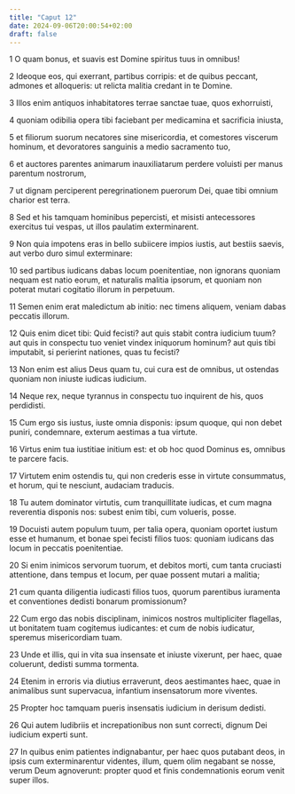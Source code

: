 ```yaml
---
title: "Caput 12"
date: 2024-09-06T20:00:54+02:00
draft: false
---
```



1 O quam bonus, et suavis est Domine spiritus tuus in omnibus!

2 Ideoque eos, qui exerrant, partibus corripis: et de quibus peccant, admones et alloqueris: ut relicta malitia credant in te Domine.

3 Illos enim antiquos inhabitatores terrae sanctae tuae, quos exhorruisti,

4 quoniam odibilia opera tibi faciebant per medicamina et sacrificia iniusta,

5 et filiorum suorum necatores sine misericordia, et comestores viscerum hominum, et devoratores sanguinis a medio sacramento tuo,

6 et auctores parentes animarum inauxiliatarum perdere voluisti per manus parentum nostrorum,

7 ut dignam perciperent peregrinationem puerorum Dei, quae tibi omnium charior est terra.

8 Sed et his tamquam hominibus pepercisti, et misisti antecessores exercitus tui vespas, ut illos paulatim exterminarent.

9 Non quia impotens eras in bello subiicere impios iustis, aut bestiis saevis, aut verbo duro simul exterminare:

10 sed partibus iudicans dabas locum poenitentiae, non ignorans quoniam nequam est natio eorum, et naturalis malitia ipsorum, et quoniam non poterat mutari cogitatio illorum in perpetuum.

11 Semen enim erat maledictum ab initio: nec timens aliquem, veniam dabas peccatis illorum.

12 Quis enim dicet tibi: Quid fecisti? aut quis stabit contra iudicium tuum? aut quis in conspectu tuo veniet vindex iniquorum hominum? aut quis tibi imputabit, si perierint nationes, quas tu fecisti?

13 Non enim est alius Deus quam tu, cui cura est de omnibus, ut ostendas quoniam non iniuste iudicas iudicium.

14 Neque rex, neque tyrannus in conspectu tuo inquirent de his, quos perdidisti.

15 Cum ergo sis iustus, iuste omnia disponis: ipsum quoque, qui non debet puniri, condemnare, exterum aestimas a tua virtute.

16 Virtus enim tua iustitiae initium est: et ob hoc quod Dominus es, omnibus te parcere facis.

17 Virtutem enim ostendis tu, qui non crederis esse in virtute consummatus, et horum, qui te nesciunt, audaciam traducis.

18 Tu autem dominator virtutis, cum tranquillitate iudicas, et cum magna reverentia disponis nos: subest enim tibi, cum volueris, posse.

19 Docuisti autem populum tuum, per talia opera, quoniam oportet iustum esse et humanum, et bonae spei fecisti filios tuos: quoniam iudicans das locum in peccatis poenitentiae.

20 Si enim inimicos servorum tuorum, et debitos morti, cum tanta cruciasti attentione, dans tempus et locum, per quae possent mutari a malitia;

21 cum quanta diligentia iudicasti filios tuos, quorum parentibus iuramenta et conventiones dedisti bonarum promissionum?

22 Cum ergo das nobis disciplinam, inimicos nostros multipliciter flagellas, ut bonitatem tuam cogitemus iudicantes: et cum de nobis iudicatur, speremus misericordiam tuam.

23 Unde et illis, qui in vita sua insensate et iniuste vixerunt, per haec, quae coluerunt, dedisti summa tormenta.

24 Etenim in erroris via diutius erraverunt, deos aestimantes haec, quae in animalibus sunt supervacua, infantium insensatorum more viventes.

25 Propter hoc tamquam pueris insensatis iudicium in derisum dedisti.

26 Qui autem ludibriis et increpationibus non sunt correcti, dignum Dei iudicium experti sunt.

27 In quibus enim patientes indignabantur, per haec quos putabant deos, in ipsis cum exterminarentur videntes, illum, quem olim negabant se nosse, verum Deum agnoverunt: propter quod et finis condemnationis eorum venit super illos.

